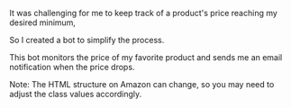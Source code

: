 It was challenging for me to keep track of a product's price reaching my desired minimum, 

So I created a bot to simplify the process. 

This bot monitors the price of my favorite product and sends me an email notification when the price drops.

Note: The HTML structure on Amazon can change, so you may need to adjust the class values accordingly.
